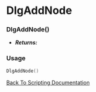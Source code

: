 # DlgAddNode

### DlgAddNode()
- ***Returns:*** 

### Usage

```Lua
DlgAddNode()
```


[Back To Scripting Documentation](../README.md)
